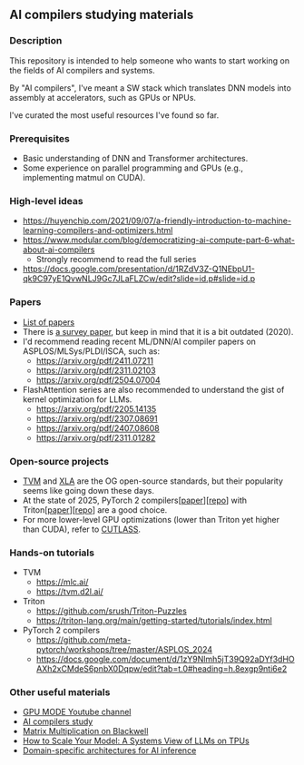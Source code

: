 ## AI compilers studying materials 

### Description
This repository is intended to help someone who wants to start working on the fields of AI compilers and systems.

By "AI compilers", I've meant a SW stack which translates DNN models into assembly at accelerators, such as GPUs or NPUs.

I've curated the most useful resources I've found so far.

### Prerequisites
- Basic understanding of DNN and Transformer architectures.
- Some experience on parallel programming and GPUs (e.g., implementing matmul on CUDA).

### High-level ideas
-  https://huyenchip.com/2021/09/07/a-friendly-introduction-to-machine-learning-compilers-and-optimizers.html
- https://www.modular.com/blog/democratizing-ai-compute-part-6-what-about-ai-compilers
  - Strongly recommend to read the full series
- https://docs.google.com/presentation/d/1RZdV3Z-Q1NEbpU1-qk9C97yE1QvwNLJ9Gc7JLaFLZCw/edit?slide=id.p#slide=id.p

### Papers
- [List of papers](https://github.com/merrymercy/awesome-tensor-compilers)
- There is [a survey paper](https://arxiv.org/abs/2002.03794), but keep in mind that it is a bit outdated (2020).
- I'd recommend reading recent ML/DNN/AI compiler papers on ASPLOS/MLSys/PLDI/ISCA, such as:
  - https://arxiv.org/pdf/2411.07211
  - https://arxiv.org/pdf/2311.02103
  - https://arxiv.org/pdf/2504.07004
- FlashAttention series are also recommended to understand the gist of kernel optimization for LLMs.
  - https://arxiv.org/pdf/2205.14135
  - https://arxiv.org/pdf/2307.08691
  - https://arxiv.org/pdf/2407.08608
  - https://arxiv.org/pdf/2311.01282

### Open-source projects
- [TVM](https://github.com/apache/tvm) and [XLA](https://github.com/openxla/xla) are the OG open-source standards, but their popularity seems like going down these days.
- At the state of 2025, PyTorch 2 compilers[[paper](https://dl.acm.org/doi/abs/10.1145/3620665.3640366)][[repo](https://github.com/pytorch/pytorch/tree/main/torch/_inductor)] with Triton[[paper](https://www.eecs.harvard.edu/~htk/publication/2019-mapl-tillet-kung-cox.pdf)][[repo](https://github.com/triton-lang/triton)] are a good choice.
- For more lower-level GPU optimizations (lower than Triton yet higher than CUDA), refer to [CUTLASS](https://docs.nvidia.com/cutlass/index.html).

### Hands-on tutorials
- TVM
  - https://mlc.ai/
  - https://tvm.d2l.ai/
- Triton
  - https://github.com/srush/Triton-Puzzles
  - https://triton-lang.org/main/getting-started/tutorials/index.html
- PyTorch 2 compilers
  - https://github.com/meta-pytorch/workshops/tree/master/ASPLOS_2024
  - https://docs.google.com/document/d/1zY9Nlmh5jT39Q92aDYf3dHOAXh2xCMdeS6pnbX0Dqpw/edit?tab=t.0#heading=h.8exgp9nti6e2
 
### Other useful materials
- [GPU MODE Youtube channel](https://www.youtube.com/@GPUMODE)
- [AI compilers study](https://carpedm30.notion.site/AI-Compiler-Study-aaf4cff2c8734e50ad95ac6230dbd80b)
- [Matrix Multiplication on Blackwell](https://www.modular.com/categories/engineering)
- [How to Scale Your Model: A Systems View of LLMs on TPUs](https://jax-ml.github.io/scaling-book/)
- [Domain-specific architectures for AI inference](https://fleetwood.dev/posts/domain-specific-architectures)
